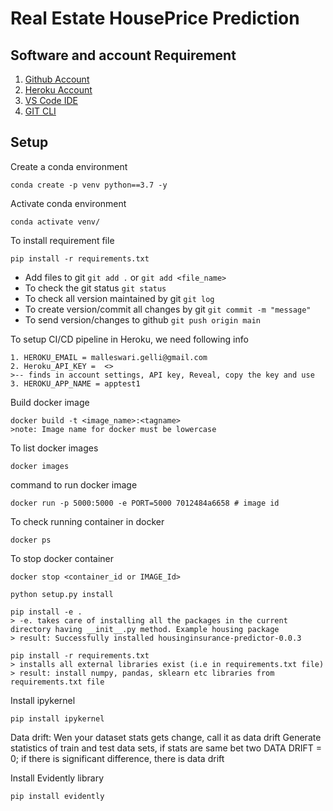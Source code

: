 Real Estate HousePrice Prediction
===================================

## Software and account Requirement
1. [Github Account](https://github.com/)
2. [Heroku Account](https://id.heroku.com/login)
3. [VS Code IDE](https://code.visualstudio.com/download)
4. [GIT CLI](https://git-scm.com/downloads)


## Setup
Create a conda environment
```
conda create -p venv python==3.7 -y
```

Activate conda environment
```
conda activate venv/
```

To install requirement file
```
pip install -r requirements.txt
```

* Add files to git  `git add .` or  `git add <file_name>`    
* To check the git status  `git status`    
* To check all version maintained by git  `git log`    
* To create version/commit all changes by git  `git commit -m "message"`    
* To send version/changes to github  `git push origin main`    

To setup CI/CD pipeline in Heroku, we need following info
```
1. HEROKU_EMAIL = malleswari.gelli@gmail.com
2. Heroku_API_KEY =  <>  
>-- finds in account settings, API key, Reveal, copy the key and use
3. HEROKU_APP_NAME = apptest1
```

Build docker image
```
docker build -t <image_name>:<tagname>
>note: Image name for docker must be lowercase
```

To list docker images
```
docker images
```
command to run docker image
```
docker run -p 5000:5000 -e PORT=5000 7012484a6658 # image id
```

To check running container in docker
```
docker ps
```

To stop docker container
```
docker stop <container_id or IMAGE_Id> 
```

```
python setup.py install
```

```
pip install -e . 
> -e. takes care of installing all the packages in the current directory having __init__.py method. Example housing package
> result: Successfully installed housinginsurance-predictor-0.0.3
```

```
pip install -r requirements.txt
> installs all external libraries exist (i.e in requirements.txt file)
> result: install numpy, pandas, sklearn etc libraries from requirements.txt file
```

Install ipykernel
```
pip install ipykernel
```

Data drift:
Wen your dataset stats gets change, call it as data drift
Generate statistics of train and test data sets, if stats are same bet two DATA DRIFT = 0; if there is significant difference, there is data drift

Install Evidently library
```
pip install evidently
```


